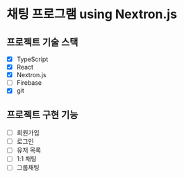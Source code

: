 # 채팅 프로그램 using Nextron.js

## 프로젝트 기술 스택
- [x] TypeScript
- [x] React
- [x] Nextron.js
- [ ] Firebase
- [x] git

## 프로젝트 구현 기능
- [ ] 회원가입
- [ ] 로그인
- [ ] 유저 목록
- [ ] 1:1 채팅
- [ ] 그룹채팅